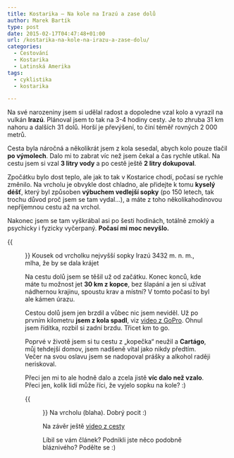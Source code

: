 ```yaml
---
title: Kostarika – Na kole na Irazú a zase dolů
author: Marek Bartík
type: post
date: 2015-02-17T04:47:48+01:00
url: /kostarika-na-kole-na-irazu-a-zase-dolu/
categories:
  - Cestování
  - Kostarika
  - Latinská Amerika
tags:
  - cyklistika
  - kostarika

---
```

Na své narozeniny jsem si udělal radost a dopoledne vzal kolo a vyrazil na vulkán **Irazú**. Plánoval jsem to tak na 3-4 hodiny cesty. Je to zhruba 31 km nahoru a dalších 31 dolů. Horší je převýšení, to činí téměř rovných 2 000 metrů.

Cesta byla náročná a několikrát jsem z kola sesedal, abych kolo pouze tlačil **po výmolech**. Dalo mi to zabrat víc než jsem čekal a čas rychle utíkal. Na cestu jsem si vzal **3 litry vody** a po cestě ještě **2 litry dokupoval**.

Zpočátku bylo dost teplo, ale jak to tak v Kostarice chodí, počasí se rychle změnilo. Na vrcholu je obvykle dost chladno, ale přidejte k tomu **kyselý déšť**, který byl způsoben **výbuchem vedlejší sopky** (po 150 letech, tak trochu důvod proč jsem se tam vydal&#8230;), a máte z toho několikahodinovou nepříjemnou cestu až na vrchol.

Nakonec jsem se tam vyškrábal asi po šesti hodinách, totálně zmoklý a psychicky i fyzicky vyčerpaný. **Počasí mi moc nevyšlo.**

{{<figure id="attachment_557" src="https://yahoodka.cz/wp-content/uploads/2015/02/15516268037_b53199c575_k-1024x675.jpg" alt="volcano irazu kostarika costa rica" >}}
Kousek od vrcholku nejvyšší sopky Irazú 3432 m. n. m., mlha, že by se dala krájet

Na cestu dolů jsem se těšil už od začátku. Konec konců, kde máte tu možnost jet **30 km z kopce**, bez šlapání a jen si užívat nádhernou krajinu, spoustu krav a místní? V tomto počasí to byl ale kámen úrazu.

Cestou dolů jsem jen brzdil a vůbec nic jsem neviděl. Už po prvním kilometru **jsem z kola spadl**, viz [video z GoPro][2]. Ohnul jsem řídítka, rozbil si zadní brzdu. Třicet km to go.

Poprvé v životě jsem si tu cestu z &#8222;kopečka&#8220; neužil a **Cartágo**, můj tehdejší domov, jsem nadšeně vítal jako nikdy předtím. Večer na svou oslavu jsem se nadopoval prášky a alkohol raději neriskoval.

Přeci jen mi to ale hodně dalo a zcela jistě **víc dalo než vzalo**. Přeci jen, kolik lidí může říci, že vyjelo sopku na kole? :)

{{<figure id="attachment_558" src="https://yahoodka.cz/wp-content/uploads/2015/02/10572242_985154308166453_6365510417166722793_o-1024x689.jpg" alt="costa rica kostarika irazú gopro">}}
Na vrcholu (blaha). Dobrý pocit :)

Na závěr ještě [video z cesty][4]

Líbil se vám článek? Podnikli jste něco podobně bláznivého? Podělte se :)

 [1]: https://yahoodka.cz/wp-content/uploads/2015/02/15516268037_b53199c575_k.jpg
 [2]: https://www.youtube.com/watch?v=3dVcvK3BpRc
 [3]: https://yahoodka.cz/wp-content/uploads/2015/02/10572242_985154308166453_6365510417166722793_o.jpg
 [4]: https://www.youtube.com/watch?v=ZWeRw-iH-gI
 [5]: http://www.megaknihy.cz/tema/213-cestovani?utm_source=yahoodka.cz&utm_medium=partner&utm_content=cestovani&utm_campaign=tema